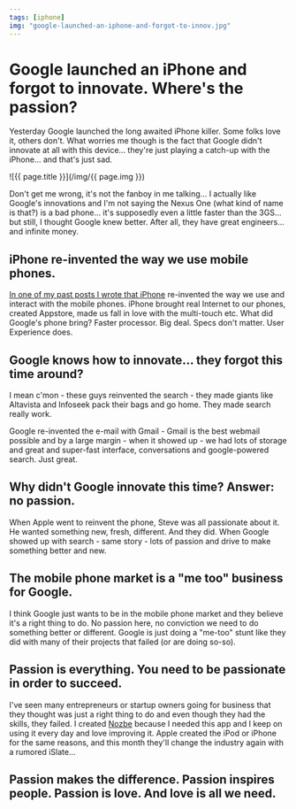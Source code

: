 ```yaml
---
tags: [iphone]
img: "google-launched-an-iphone-and-forgot-to-innov.jpg"
---
```


# Google launched an iPhone and forgot to innovate. Where's the passion?

Yesterday Google launched the long awaited iPhone killer. Some folks love it, others don't. What worries me though is the fact that Google didn't innovate at all with this device... they're just playing a catch-up with the iPhone... and that's just sad.

<!--More-->

![{{ page.title }}](/img/{{ page.img }})

Don't get me wrong, it's not the fanboy in me talking... I actually like Google's innovations and I'm not saying the Nexus One (what kind of name is that?) is a bad phone... it's supposedly even a little faster than the 3GS... but still, I thought Google knew better. After all, they have great engineers... and infinite money.

## iPhone re-invented the way we use mobile phones.

[In one of my past posts I wrote that iPhone](/ux-confessions-of-an-iphone-and-mac-paranoid) re-invented the way we use and interact with the mobile phones. iPhone brought real Internet to our phones, created Appstore, made us fall in love with the multi-touch etc. What did Google's phone bring? Faster processor. Big deal. Specs don't matter. User Experience does.

## Google knows how to innovate... they forgot this time around?

I mean c'mon - these guys reinvented the search - they made giants like Altavista and Infoseek pack their bags and go home. They made search really work.

Google re-invented the e-mail with Gmail - Gmail is the best webmail possible and by a large margin - when it showed up - we had lots of storage and great and super-fast interface, conversations and google-powered search. Just great.

## Why didn't Google innovate this time? Answer: no passion.

When Apple went to reinvent the phone, Steve was all passionate about it. He wanted something new, fresh, different. And they did. When Google showed up with search - same story - lots of passion and drive to make something better and new.

## The mobile phone market is a "me too" business for Google.

I think Google just wants to be in the mobile phone market and they believe it's a right thing to do. No passion here, no conviction we need to do something better or different. Google is just doing a "me-too" stunt like they did with many of their projects that failed (or are doing so-so).

## Passion is everything. You need to be passionate in order to succeed.

I've seen many entrepreneurs or startup owners going for business that they thought was just a right thing to do and even though they had the skills, they failed. I created [Nozbe][n] because I needed this app and I keep on using it every day and love improving it. Apple created the iPod or iPhone for the same reasons, and this month they'll change the industry again with a rumored iSlate...

## Passion makes the difference. Passion inspires people. Passion is love. And love is all we need.

[n]: https://michael.gratis/nozbe